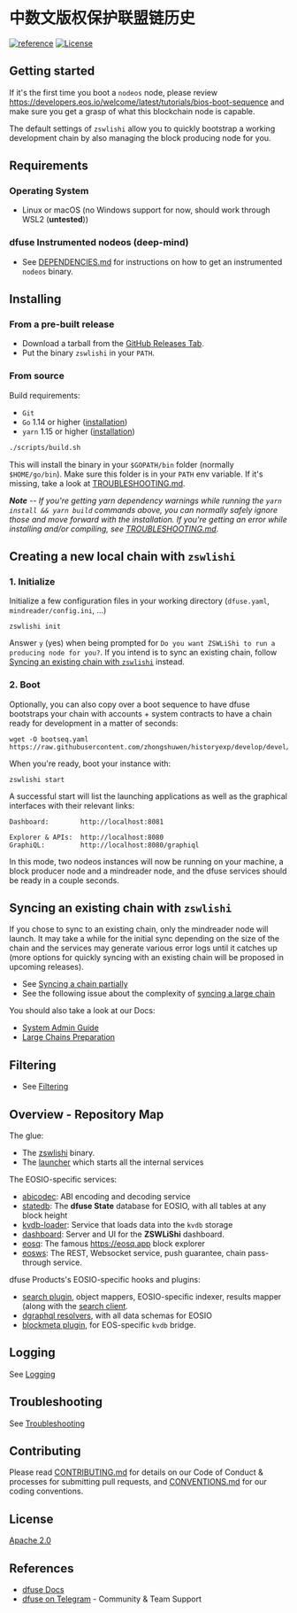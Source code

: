 # 中数文版权保护联盟链历史
[![reference](https://img.shields.io/badge/godoc-reference-5272B4.svg?style=flat-square)](https://pkg.go.dev/github.com/zhongshuwen/dfuse-eosio)
[![License](https://img.shields.io/badge/License-Apache%202.0-blue.svg)](https://opensource.org/licenses/Apache-2.0)

## Getting started

If it's the first time you boot a `nodeos` node, please review
https://developers.eos.io/welcome/latest/tutorials/bios-boot-sequence
and make sure you get a grasp of what this blockchain node is capable.

The default settings of `zswlishi` allow you to quickly bootstrap a working
development chain by also managing the block producing node for you.

## Requirements

### Operating System
* Linux or macOS (no Windows support for now, should work through WSL2 (**untested**))

### dfuse Instrumented nodeos (deep-mind)
* See [DEPENDENCIES.md](DEPENDENCIES.md) for instructions on how to get an instrumented `nodeos` binary.

## Installing

### From a pre-built release

* Download a tarball from the [GitHub Releases Tab](https://github.com/zhongshuwen/historyexp/releases).
* Put the binary `zswlishi` in your `PATH`.

### From source

Build requirements:
* `Git`
* `Go` 1.14 or higher ([installation](https://golang.org/doc/install#install))
* `yarn` 1.15 or higher ([installation](https://classic.yarnpkg.com/en/docs/install))

```bash
./scripts/build.sh
```

This will install the binary in your `$GOPATH/bin` folder (normally `$HOME/go/bin`). Make sure this folder is in your `PATH` env variable. If it's missing, take a look at [TROUBLESHOOTING.md](TROUBLESHOOTING.md#gopathbin-folder-missing-from-path-env-variable).

_**Note** -- If you're getting yarn dependency warnings while running the `yarn install && yarn build` commands above, you can normally safely ignore those and move forward with the installation. If you're getting an error while installing and/or compiling, see [TROUBLESHOOTING.md](./TROUBLESHOOTING.md#installing--compiling-error)._

## Creating a new local chain with `zswlishi`

### 1. Initialize

Initialize a few configuration files in your working directory (`dfuse.yaml`, `mindreader/config.ini`, ...)

```
zswlishi init
```

Answer `y` (yes) when being prompted for `Do you want ZSWLiShi to run a producing node for you?`. If you intend is to sync an existing chain, follow [Syncing an existing chain with `zswlishi`](#syncing-an-existing-chain-with-zswlishi) instead.

### 2. Boot

Optionally, you can also copy over a boot sequence to have dfuse bootstraps your chain with accounts + system contracts to have a chain ready for development in a matter of seconds:

```
wget -O bootseq.yaml https://raw.githubusercontent.com/zhongshuwen/historyexp/develop/devel/standard/bootseq.yaml
```

When you're ready, boot your instance with:

```
zswlishi start
```

A successful start will list the launching applications as well as the graphical interfaces with their relevant links:

```
Dashboard:        http://localhost:8081

Explorer & APIs:  http://localhost:8080
GraphiQL:         http://localhost:8080/graphiql
```

In this mode, two nodeos instances will now be running on your machine, a block producer node and a mindreader node, and the dfuse services should be ready in a couple seconds.

## Syncing an existing chain with `zswlishi`

If you chose to sync to an existing chain, only the mindreader node will launch. It may take a while for the initial sync depending on the size of the chain and the services may generate various error logs until it catches up (more options for quickly syncing with an existing chain will be proposed in upcoming releases).

* See [Syncing a chain partially](./PARTIAL_SYNC.md)
* See the following issue about the complexity of [syncing a large chain](https://github.com/zhongshuwen/historyexp/issues/26)

You should also take a look at our Docs:
* [System Admin Guide](https://docs.dfuse.io/eosio/admin-guide/)
* [Large Chains Preparation](https://docs.dfuse.io/eosio/admin-guide/large-chains-preparation/)

## Filtering

* See [Filtering](https://docs.dfuse.io/eosio/admin-guide/filtering/)

## Overview - Repository Map

The glue:
* The [zswlishi](./cmd/zswlishi) binary.
* The [launcher](./launcher) which starts all the internal services

The EOSIO-specific services:
* [abicodec](./abicodec): ABI encoding and decoding service
* [statedb](./statedb): The **dfuse State** database for EOSIO, with all tables at any block height
* [kvdb-loader](./kvdb-loader): Service that loads data into the `kvdb` storage
* [dashboard](./dashboard): Server and UI for the **ZSWLiShi** dashboard.
* [eosq](./eosq): The famous https://eosq.app block explorer
* [eosws](./eosws): The REST, Websocket service, push guarantee, chain pass-through service.

dfuse Products's EOSIO-specific hooks and plugins:
* [search plugin](./search), object mappers, EOSIO-specific indexer, results mapper (along with the [search client](./search-client).
* [dgraphql resolvers](./dgraphql), with all data schemas for EOSIO
* [blockmeta plugin](./blockmeta), for EOS-specific `kvdb` bridge.

## Logging

See [Logging](./LOGGING.md)

## Troubleshooting

See [Troubleshooting](./TROUBLESHOOTING.md)

## Contributing

Please read [CONTRIBUTING.md](CONTRIBUTING.md) for details on our Code of Conduct & processes for submitting pull requests, and [CONVENTIONS.md](CONVENTIONS.md) for our coding conventions.

## License

[Apache 2.0](LICENSE)

## References

- [dfuse Docs](https://docs.dfuse.io)
- [dfuse on Telegram](https://t.me/dfuseAPI) - Community & Team Support
